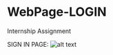 # WebPage-LOGIN
Internship Assignment 

SIGN IN PAGE: 
![alt text](https://github.com/Pravinbat/WebPage-LOGIN/blob/master/Image1.JPG "SIGN IN PAGE")
